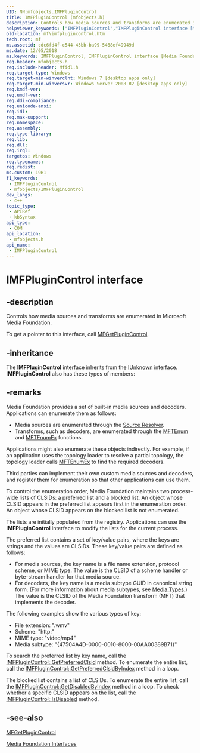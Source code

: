 ```yaml
---
UID: NN:mfobjects.IMFPluginControl
title: IMFPluginControl (mfobjects.h)
description: Controls how media sources and transforms are enumerated in Microsoft Media Foundation.
helpviewer_keywords: ["IMFPluginControl","IMFPluginControl interface [Media Foundation]","IMFPluginControl interface [Media Foundation]","described","mf.imfplugincontrol","mfobjects/IMFPluginControl"]
old-location: mf\imfplugincontrol.htm
tech.root: mf
ms.assetid: cdc6fd4f-c544-43bb-ba99-5468ef49949d
ms.date: 12/05/2018
ms.keywords: IMFPluginControl, IMFPluginControl interface [Media Foundation], IMFPluginControl interface [Media Foundation],described, mf.imfplugincontrol, mfobjects/IMFPluginControl
req.header: mfobjects.h
req.include-header: Mfidl.h
req.target-type: Windows
req.target-min-winverclnt: Windows 7 [desktop apps only]
req.target-min-winversvr: Windows Server 2008 R2 [desktop apps only]
req.kmdf-ver: 
req.umdf-ver: 
req.ddi-compliance: 
req.unicode-ansi: 
req.idl: 
req.max-support: 
req.namespace: 
req.assembly: 
req.type-library: 
req.lib: 
req.dll: 
req.irql: 
targetos: Windows
req.typenames: 
req.redist: 
ms.custom: 19H1
f1_keywords:
 - IMFPluginControl
 - mfobjects/IMFPluginControl
dev_langs:
 - c++
topic_type:
 - APIRef
 - kbSyntax
api_type:
 - COM
api_location:
 - mfobjects.h
api_name:
 - IMFPluginControl
---
```


# IMFPluginControl interface


## -description

Controls how media sources and transforms are enumerated in Microsoft Media Foundation.

To get a pointer to this interface, call <a href="/windows/desktop/api/mfapi/nf-mfapi-mfgetplugincontrol">MFGetPluginControl</a>.

## -inheritance

The <b>IMFPluginControl</b> interface inherits from the <a href="/windows/desktop/api/unknwn/nn-unknwn-iunknown">IUnknown</a> interface. <b>IMFPluginControl</b> also has these types of members:

## -remarks

Media Foundation provides a set of built-in media sources and decoders. Applications can enumerate them as follows: 

<ul>
<li>Media sources are enumerated through the <a href="/windows/desktop/medfound/source-resolver">Source Resolver</a>.</li>
<li>Transforms, such as decoders, are enumerated through the <a href="/windows/desktop/api/mfapi/nf-mfapi-mftenum">MFTEnum</a> and <a href="/windows/desktop/api/mfapi/nf-mfapi-mftenumex">MFTEnumEx</a> functions.</li>
</ul>
Applications might also enumerate these objects indirectly. For example, if an application   uses the topology loader to resolve a partial topology, the topology loader calls <a href="/windows/desktop/api/mfapi/nf-mfapi-mftenumex">MFTEnumEx</a> to find the required decoders.

Third parties can implement their own custom media sources and decoders, and register them for enumeration so that other applications can use them.

To control the enumeration order, Media Foundation maintains two process-wide lists of CLSIDs: a preferred list and a blocked list.  An object whose CLSID appears in the preferred list appears first in the enumeration order. An object whose CLSID appears on the blocked list is not enumerated.

The lists are initially populated from the registry. Applications can use the <b>IMFPluginControl</b> interface to modify the lists for the current process.

The preferred list contains a set of key/value pairs, where the keys are strings and the values are CLSIDs. These key/value pairs are defined as follows:

<ul>
<li>For media sources, the key name is a file name extension, protocol scheme, or MIME type. The value is the CLSID of a scheme handler or byte-stream handler for that media source.</li>
<li>For decoders, the key name is a media subtype GUID in canonical string form. (For more information about media subtypes, see <a href="/windows/desktop/medfound/media-types">Media Types</a>.) The value is the CLSID of the Media Foundation transform (MFT) that implements the decoder. </li>
</ul>
The following examples show the various types of key:

<ul>
<li>File extension: ".wmv"</li>
<li>Scheme: "http:"</li>
<li>MIME type: "video/mp4"</li>
<li>Media subtype: "{47504A4D-0000-0010-8000-00AA00389B71}"</li>
</ul>
To search the preferred list by key name, call the <a href="/windows/desktop/api/mfobjects/nf-mfobjects-imfplugincontrol-getpreferredclsid">IMFPluginControl::GetPreferredClsid</a> method. To enumerate the entire list, call the <a href="/windows/desktop/api/mfobjects/nf-mfobjects-imfplugincontrol-getpreferredclsidbyindex">IMFPluginControl::GetPreferredClsidByIndex</a> method in a loop.

The blocked list contains a list of CLSIDs. To enumerate the entire list, call the <a href="/windows/desktop/api/mfobjects/nf-mfobjects-imfplugincontrol-getdisabledbyindex">IMFPluginControl::GetDisabledByIndex</a> method in a loop. To check whether a specific CLSID appears on the list, call the <a href="/windows/desktop/api/mfobjects/nf-mfobjects-imfplugincontrol-isdisabled">IMFPluginControl::IsDisabled</a> method.

## -see-also

<a href="/windows/desktop/api/mfapi/nf-mfapi-mfgetplugincontrol">MFGetPluginControl</a>



<a href="/windows/desktop/medfound/media-foundation-interfaces">Media Foundation Interfaces</a>
